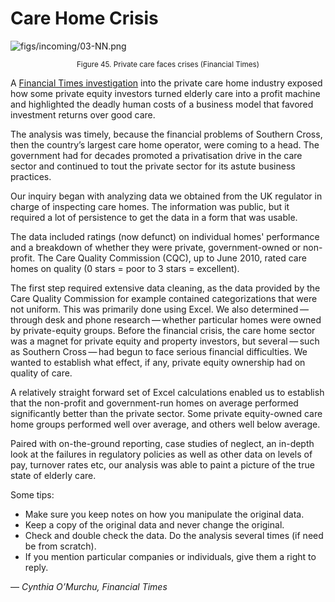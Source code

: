 # Care Home Crisis

![figs/incoming/03-NN.png](http://datajournalismhandbook.org/1.0/en/figs/incoming/03-NN.png "Figure 45. Private care faces crises (Financial Times)")

<center><small>Figure 45. Private care faces crises (Financial Times)</small></center>

A [Financial Times investigation](http://www.ft.com/cms/s/0/920fcd2c-8aca-11e0-b2f1-00144feab49a.html) into the private care home industry exposed how some private equity investors turned elderly care into a profit machine and highlighted the deadly human costs of a business model that favored investment returns over good care.

The analysis was timely, because the financial problems of Southern Cross, then the country’s largest care home operator, were coming to a head. The government had for decades promoted a privatisation drive in the care sector and continued to tout the private sector for its astute business practices.

Our inquiry began with analyzing data we obtained from the UK regulator in charge of inspecting care homes. The information was public, but it required a lot of persistence to get the data in a form that was usable.

The data included ratings (now defunct) on individual homes' performance and a breakdown of whether they were private, government-owned or non-profit. The Care Quality Commission (CQC), up to June 2010, rated care homes on quality (0 stars = poor to 3 stars = excellent).

The first step required extensive data cleaning, as the data provided by the Care Quality Commission for example contained categorizations that were not uniform. This was primarily done using Excel. We also determined — through desk and phone research — whether particular homes were owned by private-equity groups. Before the financial crisis, the care home sector was a magnet for private equity and property investors, but several — such as Southern Cross — had begun to face serious financial difficulties. We wanted to establish what effect, if any, private equity ownership had on quality of care.

A relatively straight forward set of Excel calculations enabled us to establish that the non-profit and government-run homes on average performed significantly better than the private sector. Some private equity-owned care home groups performed well over average, and others well below average.

Paired with on-the-ground reporting, case studies of neglect, an in-depth look at the failures in regulatory policies as well as other data on levels of pay, turnover rates etc, our analysis was able to paint a picture of the true state of elderly care.

Some tips:
* Make sure you keep notes on how you manipulate the original data.
* Keep a copy of the original data and never change the original.
* Check and double check the data. Do the analysis several times (if need be from scratch).
* If you mention particular companies or individuals, give them a right to reply.

— *Cynthia O’Murchu, Financial Times*
